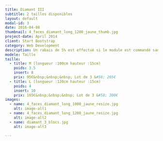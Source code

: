 ```yaml
---
title: Diamant III
subtitle: 2 tailles disponibles
layout: default
modal-id: 3
date: 2016-04-08
thumbnail: 4_faces_diamant_long_1200_jaune_thumb.jpg
project-date: April 2014
client: Start Bootstrap
category: Web Development
description: Un rabais de 5% est effectué si le module est commandé sans inserts.
modele: Taille
taille:
  - title: M (longueur :100cm hauteur :15cm)
    poids: 3.5
    insert: 8
    prix: 95€&nbsp;&nbsp;&nbsp; Lot de 3 &#58; 265€
  - title: L (longueur :120cm hauteur :15cm)
    poids: 4
    insert: 10
    prix: 105€&nbsp;&nbsp;&nbsp; Lot de 3 &#58; 300€
images:
  - name: 4_faces_diamant_long_1000_jaune_resize.jpg
    alt: image-alt1
  - name: 4_faces_diamant_long_1200_jaune_resize.jpg
    alt: image-alt2
  - name: diamant_3_blocs.jpg
    alt: image-alt3

---
```

